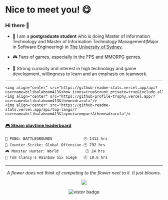 # Nice to meet you! 😋

### Hi there 👋
* 📜 I am a **postgraduate student** who is doing Master of Information Technology and Master of Information Technology Management(Major in Software Engineering) in [The University of Sydney](https://www.sydney.edu.au/).

* 🎮 Fans of games, especially in the FPS and MMORPG genres.

* 🎯 Strong curiosity and interest in high technology and game development, willingness to learn and an emphasis on teamwork.

<hr>

<p align="center">
    
    <img align="center" src="https://github-readme-stats.vercel.app/api?username=bilibalaboom413&show_icons=true&count_private=true&include_all_commits=true&line_height=20&theme=dracula"/>
    <img align="center" src="https://github-profile-trophy.vercel.app/?username=bilibalaboom413&theme=dracula"/>
    <img align="center" src="https://github-readme-stats.vercel.app/api/top-langs/?username=bilibalaboom413&layout=compact&theme=dracula"/>
</p>

<!-- steam-box start -->
#### <a href="https://gist.github.com/bilibalaboom413/4bdd880d7b64078a4b1738168dc97bae" target="_blank">🎮 Steam playtime leaderboard</a>
```text
🍳 PUBG: BATTLEGROUNDS              🕘 1413 hrs
🔫 Counter-Strike: Global Offensive 🕘 792 hrs
🎮 Monster Hunter: World            🕘 24 hrs
🔫 Tom Clancy's Rainbow Six Siege   🕘 18.6 hrs
```
<!-- Powered by https://github.com/YouEclipse/steam-box . -->
<!-- steam-box end -->

<hr>
<p align="center">
    <i>A flower does not think of competing to the flower next to it. It just blooms.</b></i>
    <p align="center">
        <a href= ""><img src="https://img.icons8.com/nolan/32/linkedin.png"/></a>
        <!-- <a href= "https://hilbertkong.me"><img src="https://img.icons8.com/nolan/32/chrome.png"/></a> -->
    </p>
</p>

<p align="center">
    <img src="https://visitor-badge.glitch.me/badge?page_id=Hao.Hao" alt="vistor badge" />
</p>
